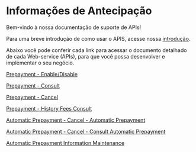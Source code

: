 
# Informações de Antecipação

Bem-vindo à nossa documentação de suporte de APIs!

Para uma breve introdução de como usar o APIS, acesse nossa [introdução](?path=docs/portuguese/digitalSolutions/APIs-Introduction.md).

Abaixo você pode conferir cada link para acessar o documento detalhado de cada Web-service (APIs), para que você possa desenvolver e implementar o seu negócio.


[Prepayment - Enable/Disable](../api/?type=post&path=/bwa/wsm/fundingtools/prepayFlag/updatePrepayFlag/)

[Prepayment - Consult](../api/?type=get&path=/bwa/antecipacao-automatica/v1/antecipacao/)

[Prepayment - Cancel](../api/?type=post&path=/bwa/antecipacao-automatica/v1/antecipacao)

[Prepayment - History Fees Consult](../api/?type=get&path=/bwa/taxa-antecipacao/v1/consulta)

[Automatic Prepayment - Cancel - Automatic Prepayment](../api/?type=post&path=/bwa/antecipacao-automatica/v1/antecipacao)

[Automatic Prepayment - Cancel - Consult Automatic Prepayment](../api/?type=get&path=/bwa/antecipacao-automatica/v1/antecipacao/)

[Automatic Prepayment Information Maintenance](../api/?type=post&path=/bwa/wsm/prepayments/autoPrepayments/automaticPrepayment)

